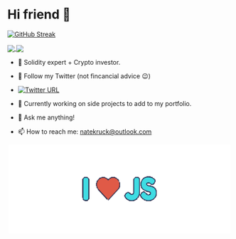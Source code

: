 # Hi friend 👋


[![GitHub Streak](https://github-readme-streak-stats.herokuapp.com/?user=Nate-Kruck)](https://git.io/streak-stats)

<a href="https://github.com/Nate-Kruck/github-readme-stats">
  <img align="center" src="https://github-readme-stats.vercel.app/api?username=Nate-Kruck&count_private=true&show_icons=true&theme=vision-friendly-dark" />
</a>

<a href="https://github.com/Nate-Kruck/convoychat">
<img align="center" src="https://github-readme-stats.vercel.app/api/top-langs/?username=Nate-Kruck&layout=compact&theme=vision-friendly-dark" />
</a>


<!--
**Nate-Kruck/Nate-Kruck** is a ✨ _special_ ✨ repository because its `README.md` (this file) appears on your GitHub profile.
-->
- 🤑  Solidity expert + Crypto investor. 
- 🔽 Follow my Twitter (not fincancial advice 😉) 
- [![Twitter URL](https://img.shields.io/twitter/url/https/twitter.com/CryptoKruck.svg?style=social&label=Follow%20%40CryptoKruck)](https://twitter.com/CryptoKruck)

- 🌱  Currently working on side projects to add to my portfolio.
- 💬  Ask me anything!
- 📫  How to reach me: natekruck@outlook.com

<p align="center">
<img width="500" height="200" src="https://github.com/Nate-Kruck/Nate-Kruck/blob/main/images/ILoveJStransparent.png">
</p>
